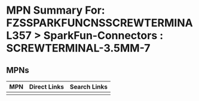 



# MPN Summary For: FZSSPARKFUNCNSSCREWTERMINAL357 > SparkFun-Connectors : SCREWTERMINAL-3.5MM-7

## MPNs
  

|MPN|Direct Links|Search Links|
| :--- | :--- | :--- |
||||
